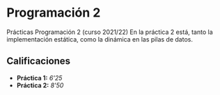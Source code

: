 # Programación 2

Prácticas Programación 2 (curso 2021/22)
En la práctica 2 está, tanto la implementación estática, como la dinámica en las pilas de datos.

## Calificaciones

- **Práctica 1:** *6'25*
- **Práctica 2:** *8'50*
